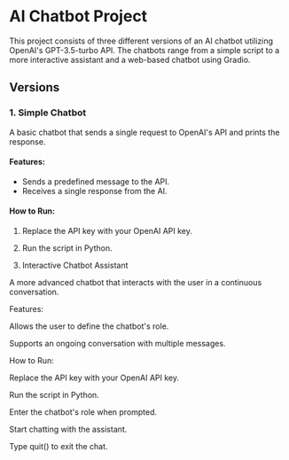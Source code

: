 # AI Chatbot Project

This project consists of three different versions of an AI chatbot utilizing OpenAI's GPT-3.5-turbo API. The chatbots range from a simple script to a more interactive assistant and a web-based chatbot using Gradio.

## Versions

### 1. Simple Chatbot
A basic chatbot that sends a single request to OpenAI's API and prints the response.

#### Features:
- Sends a predefined message to the API.
- Receives a single response from the AI.

#### How to Run:
1. Replace the API key with your OpenAI API key.
2. Run the script in Python.

2. Interactive Chatbot Assistant

A more advanced chatbot that interacts with the user in a continuous conversation.

Features:

Allows the user to define the chatbot's role.

Supports an ongoing conversation with multiple messages.

How to Run:

Replace the API key with your OpenAI API key.

Run the script in Python.

Enter the chatbot's role when prompted.

Start chatting with the assistant.

Type quit() to exit the chat.

